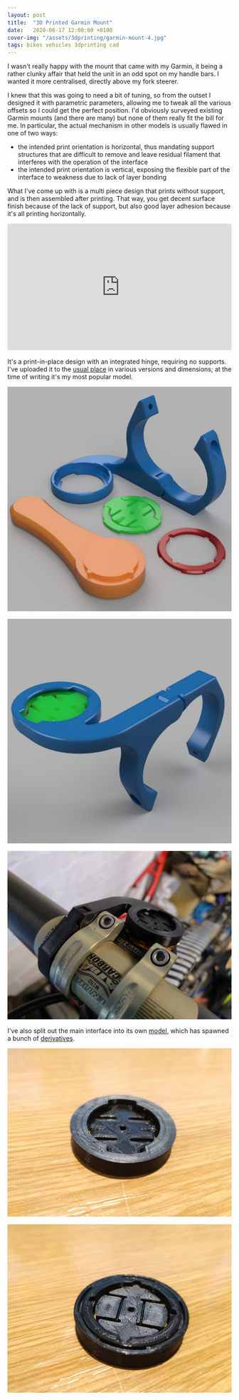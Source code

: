 ```yaml
---
layout: post
title:  "3D Printed Garmin Mount"
date:   2020-06-17 12:00:00 +0100
cover-img: "/assets/3dprinting/garmin-mount-4.jpg"
tags: bikes vehicles 3dprinting cad
---
```

I wasn't really happy with the mount that came with my Garmin, it being a rather clunky affair that held the unit in an odd spot on my handle bars. I wanted it more centralised, directly above my fork steerer.

I knew that this was going to need a bit of tuning, so from the outset I designed it with parametric parameters, allowing me to tweak all the various offsets so I could get the perfect position. I'd obviously surveyed existing Garmin mounts (and there are many) but none of them really fit the bill for me. In particular, the actual mechanism in other models is usually flawed in one of two ways:

* the intended print orientation is horizontal, thus mandating support structures that are difficult to remove and leave residual filament that interferes with the operation of the interface
* the intended print orientation is vertical, exposing the flexible part of the interface to weakness due to lack of layer bonding

What I've come up with is a multi piece design that prints without support, and is then assembled after printing. That way, you get decent surface finish because of the lack of support, but also good layer adhesion because it's all printing horizontally.

<iframe style="width: 100%; aspect-ratio: 16 / 9" src="https://www.youtube.com/embed/dIQ28t2-DpE" title="YouTube video player" frameborder="0" allowfullscreen></iframe>

It's a print-in-place design with an integrated hinge, requiring no supports. I've uploaded it to the [usual place](https://www.printables.com/model/156668-yet-another-garminwahoo-bike-handlebar-mount) in various versions and dimensions; at the time of writing it's my most popular model.

![Garmin Mount](/assets/3dprinting/garmin-mount-1.webp)

![Garmin Mount](/assets/3dprinting/garmin-mount-2.webp)

![Garmin Mount](/assets/3dprinting/garmin-mount-3.jpg)

I've also split out the main interface into its own [model](https://www.printables.com/model/156670-3d-printing-friendly-garminwahoo-interface), which has spawned a bunch of [derivatives](https://www.printables.com/model/156670-3d-printing-friendly-garminwahoo-interface/remixes).

![Garmin Mount](/assets/3dprinting/garmin-mount-4.jpg)

![Garmin Mount](/assets/3dprinting/garmin-mount-5.jpg)
